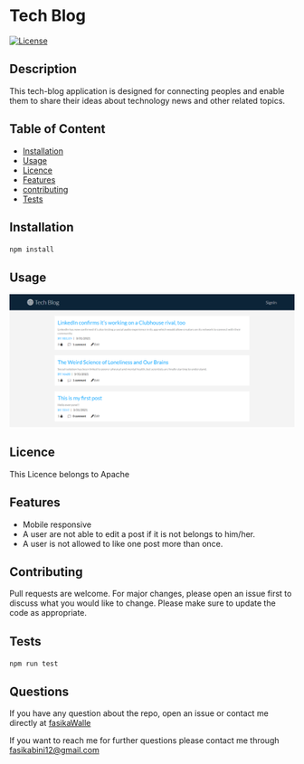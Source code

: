# Tech Blog

[![License](https://img.shields.io/badge/License-Apache%202.0-yellow.svg)](https://opensource.org/licenses/Apache-2.0)

## Description

This tech-blog application is designed for connecting peoples and enable them to share their ideas about technology news and other related topics.

## Table of Content

- [Installation](#Installation)
- [Usage](#Usage)
- [Licence](#Licence)
- [Features](#Features)
- [contributing](#contributing)
- [Tests](#Tests)

## Installation

`npm install`

## Usage


![project image](./public/images/tech-blog.png)

## Licence

This Licence belongs to Apache

## Features
- Mobile responsive
- A user are not able to edit a post if it is not belongs to him/her.
- A user is not allowed to like one post more than once.

## Contributing

Pull requests are welcome. For major changes, please open an issue first to discuss what you would like to change. Please make sure to update the code as appropriate.

## Tests

`npm run test`

## Questions

If you have any question about the repo, open an issue or contact me directly at [fasikaWalle](https://github.com/fasikaWalle/)

If you want to reach me for further questions please contact me through fasikabini12@gmail.com
